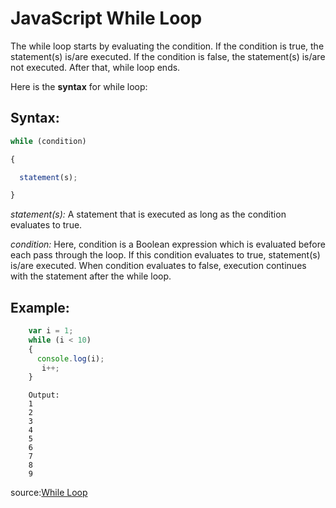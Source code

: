 # JavaScript While Loop

The while loop starts by evaluating the condition. If the condition is true, the statement(s) is/are executed. If the condition is false, the statement(s) is/are not executed. After that, while loop ends.

Here is the **syntax** for while loop:

## Syntax:

```javascript
while (condition)

{

  statement(s);

}
```

_statement(s):_ A statement that is executed as long as the condition evaluates to true.

_condition:_ Here, condition is a Boolean expression which is evaluated before each pass through the loop. If this condition evaluates to true, statement(s) is/are executed. When condition evaluates to false, execution continues with the statement after the while loop.

## Example:

```javascript
    var i = 1;
    while (i < 10) 
    {
      console.log(i);
       i++;
    }
```

```
    Output:
    1 
    2 
    3 
    4
    5
    6
    7
    8
    9
```

source:[While Loop](https://developer.mozilla.org/en-US/docs/Web/JavaScript/Reference/Statements/while)

